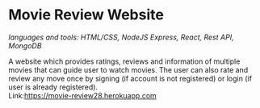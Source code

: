 #  Movie Review Website 

*languages and tools:  HTML/CSS, NodeJS Express, React, Rest API, MongoDB*

A website which provides ratings, reviews and information of multiple movies that can guide user to watch movies. The user
can also rate and review any move once by signing (if account is not registered) or login (if user is already registered).
<br/>Link:https://movie-review28.herokuapp.com
